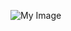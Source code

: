 ![My Image](https://scontent.fbio2-1.fna.fbcdn.net/v/t1.0-9/22754_1325139295587_6548542_n.jpg?_nc_cat=105&_nc_sid=85a577&_nc_ohc=Pqe3UrCP_UMAX-mzhE_&_nc_ht=scontent.fbio2-1.fna&oh=a945d60b1e3a740f0f88c555a5fd030e&oe=5F4CDB0B)
